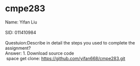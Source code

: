 # cmpe283
Name: Yifan Liu <br />   
SID: 011410984  <br />
<br />
Questuion:Describe in detail the steps you used to complete the assignment?  <br />
Answer: 1. Download source code  <br />
&nbsp;space         get clone: https://github.com/yifan668/cmpe283.git  <br />
